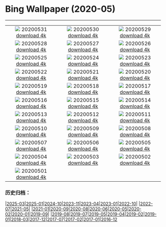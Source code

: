 # Bing Wallpaper (2020-05)
**************
| | | |
| :----: | :----: | :----: |
| ![](https://www.bing.com/th?id=OHR.GreatReefDay_ZH-CN1185297376_1920x1080.jpg) 20200531 [download 4k](https://www.bing.com/th?id=OHR.GreatReefDay_ZH-CN1185297376_UHD.jpg) | ![](https://www.bing.com/th?id=OHR.WolfPup_ZH-CN1074513906_1920x1080.jpg) 20200530 [download 4k](https://www.bing.com/th?id=OHR.WolfPup_ZH-CN1074513906_UHD.jpg) | ![](https://www.bing.com/th?id=OHR.SantaCruzRiver_ZH-CN0935957996_1920x1080.jpg) 20200529 [download 4k](https://www.bing.com/th?id=OHR.SantaCruzRiver_ZH-CN0935957996_UHD.jpg) |
| ![](https://www.bing.com/th?id=OHR.MarleyBeach_ZH-CN0404372814_1920x1080.jpg) 20200528 [download 4k](https://www.bing.com/th?id=OHR.MarleyBeach_ZH-CN0404372814_UHD.jpg) | ![](https://www.bing.com/th?id=OHR.OldManWhiskers_ZH-CN9321160932_1920x1080.jpg) 20200527 [download 4k](https://www.bing.com/th?id=OHR.OldManWhiskers_ZH-CN9321160932_UHD.jpg) | ![](https://www.bing.com/th?id=OHR.EvergladesShowers_ZH-CN9209435866_1920x1080.jpg) 20200526 [download 4k](https://www.bing.com/th?id=OHR.EvergladesShowers_ZH-CN9209435866_UHD.jpg) |
| ![](https://www.bing.com/th?id=OHR.CheetahCubs_ZH-CN8863575385_1920x1080.jpg) 20200525 [download 4k](https://www.bing.com/th?id=OHR.CheetahCubs_ZH-CN8863575385_UHD.jpg) | ![](https://www.bing.com/th?id=OHR.TulipFieldsDE_ZH-CN8685077552_1920x1080.jpg) 20200524 [download 4k](https://www.bing.com/th?id=OHR.TulipFieldsDE_ZH-CN8685077552_UHD.jpg) | ![](https://www.bing.com/th?id=OHR.GreenanMaze_ZH-CN7987019078_1920x1080.jpg) 20200523 [download 4k](https://www.bing.com/th?id=OHR.GreenanMaze_ZH-CN7987019078_UHD.jpg) |
| ![](https://www.bing.com/th?id=OHR.SunSalutation_ZH-CN7833986255_1920x1080.jpg) 20200522 [download 4k](https://www.bing.com/th?id=OHR.SunSalutation_ZH-CN7833986255_UHD.jpg) | ![](https://www.bing.com/th?id=OHR.ReichenbachFalls_ZH-CN7578535270_1920x1080.jpg) 20200521 [download 4k](https://www.bing.com/th?id=OHR.ReichenbachFalls_ZH-CN7578535270_UHD.jpg) | ![](https://www.bing.com/th?id=OHR.PoppyDeer_ZH-CN8317016056_1920x1080.jpg) 20200520 [download 4k](https://www.bing.com/th?id=OHR.PoppyDeer_ZH-CN8317016056_UHD.jpg) |
| ![](https://www.bing.com/th?id=OHR.LavenderBee_ZH-CN0499654521_1920x1080.jpg) 20200519 [download 4k](https://www.bing.com/th?id=OHR.LavenderBee_ZH-CN0499654521_UHD.jpg) | ![](https://www.bing.com/th?id=OHR.RoaringFork_ZH-CN0315142196_1920x1080.jpg) 20200518 [download 4k](https://www.bing.com/th?id=OHR.RoaringFork_ZH-CN0315142196_UHD.jpg) | ![](https://www.bing.com/th?id=OHR.ElephantHerd_ZH-CN0652209931_1920x1080.jpg) 20200517 [download 4k](https://www.bing.com/th?id=OHR.ElephantHerd_ZH-CN0652209931_UHD.jpg) |
| ![](https://www.bing.com/th?id=OHR.LofotenIslands_ZH-CN0114482586_1920x1080.jpg) 20200516 [download 4k](https://www.bing.com/th?id=OHR.LofotenIslands_ZH-CN0114482586_UHD.jpg) | ![](https://www.bing.com/th?id=OHR.LacMidi_ZH-CN9682566554_1920x1080.jpg) 20200515 [download 4k](https://www.bing.com/th?id=OHR.LacMidi_ZH-CN9682566554_UHD.jpg) | ![](https://www.bing.com/th?id=OHR.NorthRimOpens_ZH-CN9513300299_1920x1080.jpg) 20200514 [download 4k](https://www.bing.com/th?id=OHR.NorthRimOpens_ZH-CN9513300299_UHD.jpg) |
| ![](https://www.bing.com/th?id=OHR.BaliRiceHarvest_ZH-CN9267319542_1920x1080.jpg) 20200513 [download 4k](https://www.bing.com/th?id=OHR.BaliRiceHarvest_ZH-CN9267319542_UHD.jpg) | ![](https://www.bing.com/th?id=OHR.MooseWatching_ZH-CN9115714564_1920x1080.jpg) 20200512 [download 4k](https://www.bing.com/th?id=OHR.MooseWatching_ZH-CN9115714564_UHD.jpg) | ![](https://www.bing.com/th?id=OHR.SeagullsChat_ZH-CN8973709588_1920x1080.jpg) 20200511 [download 4k](https://www.bing.com/th?id=OHR.SeagullsChat_ZH-CN8973709588_UHD.jpg) |
| ![](https://www.bing.com/th?id=OHR.OldPatriarchTree_ZH-CN8818146190_1920x1080.jpg) 20200510 [download 4k](https://www.bing.com/th?id=OHR.OldPatriarchTree_ZH-CN8818146190_UHD.jpg) | ![](https://www.bing.com/th?id=OHR.ZebraMom_ZH-CN8693599520_1920x1080.jpg) 20200509 [download 4k](https://www.bing.com/th?id=OHR.ZebraMom_ZH-CN8693599520_UHD.jpg) | ![](https://www.bing.com/th?id=OHR.BarnOwlMigration_ZH-CN8579914070_1920x1080.jpg) 20200508 [download 4k](https://www.bing.com/th?id=OHR.BarnOwlMigration_ZH-CN8579914070_UHD.jpg) |
| ![](https://www.bing.com/th?id=OHR.AdelaideVineyard_ZH-CN8408417885_1920x1080.jpg) 20200507 [download 4k](https://www.bing.com/th?id=OHR.AdelaideVineyard_ZH-CN8408417885_UHD.jpg) | ![](https://www.bing.com/th?id=OHR.WildflowerWeek_ZH-CN4593499387_1920x1080.jpg) 20200506 [download 4k](https://www.bing.com/th?id=OHR.WildflowerWeek_ZH-CN4593499387_UHD.jpg) | ![](https://www.bing.com/th?id=OHR.SiegeofCusco_ZH-CN9108219313_1920x1080.jpg) 20200505 [download 4k](https://www.bing.com/th?id=OHR.SiegeofCusco_ZH-CN9108219313_UHD.jpg) |
| ![](https://www.bing.com/th?id=OHR.CordovanCourts_ZH-CN8989880218_1920x1080.jpg) 20200504 [download 4k](https://www.bing.com/th?id=OHR.CordovanCourts_ZH-CN8989880218_UHD.jpg) | ![](https://www.bing.com/th?id=OHR.LastJedi_ZH-CN8789881870_1920x1080.jpg) 20200503 [download 4k](https://www.bing.com/th?id=OHR.LastJedi_ZH-CN8789881870_UHD.jpg) | ![](https://www.bing.com/th?id=OHR.LaughingOwl_ZH-CN8548558025_1920x1080.jpg) 20200502 [download 4k](https://www.bing.com/th?id=OHR.LaughingOwl_ZH-CN8548558025_UHD.jpg) |
| ![](https://www.bing.com/th?id=OHR.KasbahRoses_ZH-CN8429310380_1920x1080.jpg) 20200501 [download 4k](https://www.bing.com/th?id=OHR.KasbahRoses_ZH-CN8429310380_UHD.jpg) |  |  |

### 历史归档：

|[2025-03](bing/2025-03/2025-03.md)|[2025-01](bing/2025-01/2025-01.md)|[2024-10](bing/2024-10/2024-10.md)|[2023-11](bing/2023-11/2023-11.md)|[2023-04](bing/2023-04/2023-04.md)|[2023-01](bing/2023-01/2023-01.md)|[2022-10](bing/2022-10/2022-10.md)|
|[2022-07](bing/2022-07/2022-07.md)|[2021-05](bing/2021-05/2021-05.md)|
|[2021-01](bing/2021-01/2021-01.md)|[2020-09](bing/2020-09/2020-09.md)|[2020-08](bing/2020-08/2020-08.md)|[2020-06](bing/2020-06/2020-06.md)|[2020-05](bing/2020-05/2020-05.md)|[2020-02](bing/2020-02/2020-02.md)|[2020-01](bing/2020-01/2020-01.md)|[2019-09](bing/2019-09/2019-09.md)|
|[2019-08](bing/2019-08/2019-08.md)|[2019-07](bing/2019-07/2019-07.md)|[2019-05](bing/2019-05/2019-05.md)|[2019-04](bing/2019-04/2019-04.md)|[2019-02](bing/2019-02/2019-02.md)|[2019-01](bing/2019-01/2019-01.md)|[2018-03](bing/2018-03/2018-03.md)|[2017-12](bing/2017-12/2017-12.md)|[2017-07](bing/2017-07/2017-07.md)|[2017-02](bing/2017-02/2017-02.md)|[2017-01](bing/2017-01/2017-01.md)|[2016-12](bing/2016-12/2016-12.md)